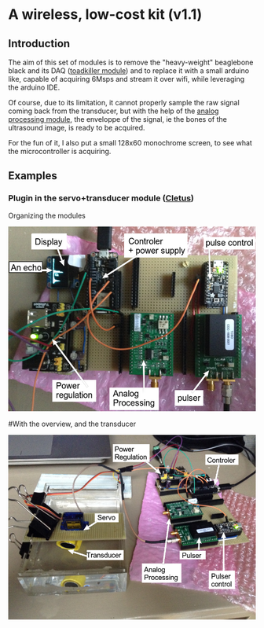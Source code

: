 # A wireless, low-cost kit (v1.1)

## Introduction

The aim of this set of modules is to remove the "heavy-weight" beaglebone black and its DAQ ([toadkiller module](/toadkiller/)) and to replace it with a small arduino like, capable of acquiring 6Msps and stream it over wifi, while leveraging the arduino IDE.

Of course, due to its limitation, it cannot properly sample the raw signal coming back from the transducer, but with the help of the [analog processing module](/goblin/), the enveloppe of the signal, ie the bones of the ultrasound image, is ready to be acquired.

For the fun of it, I also put a small 128x60 monochrome screen, to see what the microcontroller is acquiring.

## Examples

### Plugin in the servo+transducer module ([Cletus](module))

Organizing the modules

![](/croaker/images/kit-overall.png)

#With the overview, and the transducer

![](/croaker/images/kit-overaview.png)


